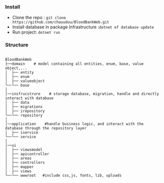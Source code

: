  <div class="docs-article docs--start" id="Install">
                    <h3>Install</h3>
                    <ul class="item__infos">
                        <li>Clone the repo : <code>git clone https://github.com/chauuduu/BloodBankWeb.git</code></li>
                       <li>Install database in package Infrastructure :<code>dotnet ef database update</code> </li>
                        <li>Run project: <code>dotnet run</code></li>
                    </ul>
                </div>
                <h3>Structure</h3>

               
<pre><code class="bash">
BloodBankWeb
├──domain    # model containing all entities, enum, base, value object,...
│  ├── entity 
│  ├── enum  
│  ├── valueobject  
└──└── base   
│
│──insfrucstrure    # storage database, migration, handle and directly interact with database     
│  ├── data
│  ├── migrations
│  ├── irepository
└──└── repository
│
│──application    #handle business logic, and interact with the database through the repository layer
│  ├── iservice
└──└── service
│
│──ui
│  ├── viewsmodel 
│  ├── apicontroller
│  ├── areas
│  ├── controllers
│  ├── mapper
│  ├── views
└──└── wwwroot   #include css,js, fonts, lib, uploads
</code></pre>

              
               
